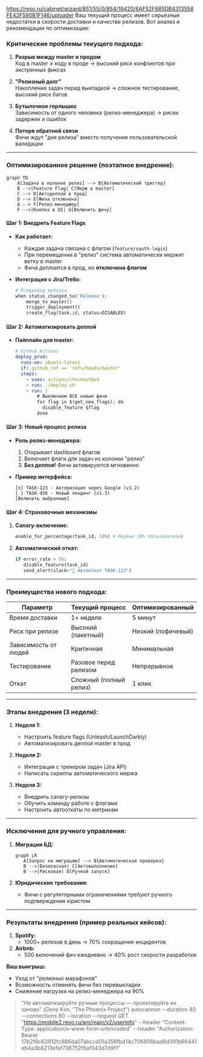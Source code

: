 https://reso.ru/cabinet/wizard/851/55/0/854/19420/6AF52F885DB4313558FE42F590B1F146/uploader
Ваш текущий процесс имеет серьезные недостатки в скорости доставки и качестве релизов. Вот анализ и рекомендации по оптимизации:

### Критические проблемы текущего подхода:
1. **Разрыв между master и продом**  
   Код в master ≠ коду в проде → высокий риск конфликтов при экстренных фиксах

2. **"Релизный долг"**  
   Накопление задач перед выкладкой → сложное тестирование, высокий риск багов

3. **Бутылочное горлышко**  
   Зависимость от одного человека (релиз-менеджера) → риски задержек и ошибок

4. **Потеря обратной связи**  
   Фичи ждут "дня релиза" вместо получения пользовательской валидации

---

### Оптимизированное решение (поэтапное внедрение):
```mermaid
graph TD
    A[Задача в колонке релиз] --> B{Автоматический триггер}
    B -->|Feature Flag| C[Мерж в master]
    C --> D[Автодеплой в прод]
    D --> E[Фича отключена]
    A --> F[Релиз-менеджер]
    F -->|Кнопка в UI| G[Включить фичу]
```

#### Шаг 1: Внедрить Feature Flags
- **Как работает:**
  - Каждая задача связана с флагом (`feature/oauth-login`)
  - При перемещении в "релиз" система автоматически мержит ветку в master
  - Фича деплоится в прод, но **отключена флагом**

- **Интеграция с Jira/Trello:**
  ```python
  # Псевдокод вебхука
  when status_changed_to('Release'):
      merge_to_master()
      trigger_deployment()
      create_flag(task.id, status=DISABLED)
  ```

#### Шаг 2: Автоматизировать деплой
- **Пайплайн для master:**
  ```yaml
  # GitHub Actions
  deploy_prod:
    runs-on: ubuntu-latest
    if: github.ref == 'refs/heads/master'
    steps:
      - uses: actions/checkout@v4
      - run: ./deploy.sh
      - run: |
          # Выключаем ВСЕ новые фичи
          for flag in $(get_new_flags); do
            disable_feature $flag
          done
  ```

#### Шаг 3: Новый процесс релиза
- **Роль релиз-менеджера:**
  1. Открывает dashboard флагов
  2. Включает флаги для задач из колонки "релиз"
  3. **Без деплоя!** Фичи активируются мгновенно

- **Пример интерфейса:**
  ```
  [x] TASK-123 - Авторизация через Google (v1.2) 
  [ ] TASK-456 - Новый лендинг (v1.3)
  [Включить выбранные]
  ```

#### Шаг 4: Страховочные механизмы
1. **Canary-включение:**
   ```python
   enable_for_percentage(task_id, 10%) # Первые 10% пользователей
   ```
2. **Автоматический откат:**
   ```python
   if error_rate > 5%:
      disable_feature(task_id)
      send_alert(slack="🚨 Автооткат TASK-123")
   ```

---

### Преимущества нового подхода:
| **Параметр**       | Текущий процесс          | Оптимизированный       |
|--------------------|--------------------------|------------------------|
| Время доставки     | 1+ неделя                | 5 минут                |
| Риск при релизе    | Высокий (пакетный)       | Низкий (пофичевый)     |
| Зависимость от людей | Критичная               | Минимальная            |
| Тестирование       | Разовое перед релизом    | Непрерывное            |
| Откат              | Сложный (полный релиз)   | 1 клик                 |

---

### Этапы внедрения (3 недели):
1. **Неделя 1:**  
   - Настроить feature flags (Unleash/LaunchDarkly)  
   - Автоматизировать деплой master в прод  

2. **Неделя 2:**  
   - Интеграция с трекером задач (Jira API)  
   - Написать скрипты автоматического мержа  

3. **Неделя 3:**  
   - Внедрить canary-релизы  
   - Обучить команду работе с флагами  
   - Настроить автооткаты по метрикам  

---

### Исключения для ручного управления:
1. **Миграции БД:**  
   ```mermaid
   graph LR
      A[Запрос на миграцию] --> B{Автоматическая проверка}
      B -->|Безопасная| C[Автовыполнение]
      B -->|Рисковая| D[Ручной запуск]
   ```
   
2. **Юридические требования:**  
   - Фичи с регуляторными ограничениями требуют ручного подтверждения юристом

---

### Результаты внедрения (пример реальных кейсов):
1. **Spotify:**  
   - 1000+ релизов в день → 70% сокращение инцидентов  
2. **Airbnb:**  
   - 500 включений фич ежедневно → 40% рост скорости разработки  

**Ваш выигрыш:**  
- Уход от "релизных марафонов"  
- Возможность отменять фичи без перевыкладки  
- Снижение нагрузки на релиз-менеджера на 90%  

> "Не автоматизируйте ручные процессы — проектируйте их заново" (Gene Kim, "The Phoenix Project")
> autocannon --duration 40 --connections 80 --location --request GET "https://mobile2.reso.ru/am/main/v2/userinfo" --header "Content-Type: application/x-www-form-urlencoded" --header "Authorization: Bearer 17b2f8c63912fc886da07abccd01a358fbd14c706806bad6d391b66441eb4a3b6213efaf736752f6af043d7d9f1"
